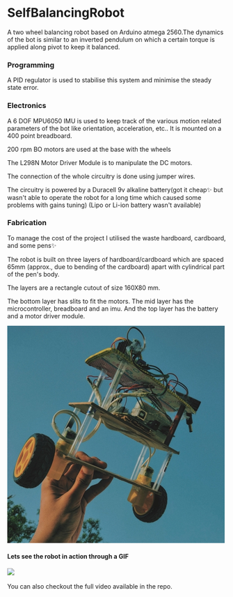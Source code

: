 # SelfBalancingRobot

A two wheel balancing robot based on Arduino atmega 2560.The dynamics of the bot is similar to an inverted pendulum on which a certain torque is applied along pivot to keep it balanced.

### Programming
A PID regulator is used to stabilise this system and minimise the steady state error.

### Electronics
A 6 DOF MPU6050 IMU is used to keep track of the various motion related parameters of the bot like orientation, acceleration, etc.. It is mounted on a 400 point breadboard.

200 rpm BO motors are used at the base with the wheels

The L298N Motor Driver Module is to manipulate the DC motors.

The connection of the whole circuitry is done using jumper wires.

The circuitry is powered by a Duracell 9v alkaline battery(got it cheap✨ but wasn't able to operate the robot for a long time which caused some problems with gains tuning)
(Lipo or Li-ion battery wasn't available)

### Fabrication
To manage the cost of the project I utilised the waste hardboard, cardboard, and some pens✨

The robot is built on three layers of hardboard/cardboard which are spaced 65mm (approx., due to bending of the cardboard) apart with cylindrical part of the pen's body.

The layers are a rectangle cutout of size 160X80 mm.

The bottom layer has slits to fit the motors. The mid layer has the microcontroller, breadboard and an imu. And the top layer has the battery and a motor driver module.

![](https://github.com/RUFFY-369/Aatam_Santulit_Robot/blob/master/Self_balancing_robot_img.jpg)

#### Lets see the robot in action through a GIF
![](https://github.com/RUFFY-369/Aatam_Santulit_Robot/blob/master/Self_balancing_robot.gif)

You can also checkout the full video available in the repo.
